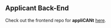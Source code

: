 ## Applicant Back-End

Check out the frontend repo for **appliCANt** [here](https://github.com/callumnelson/applicant-front-end).